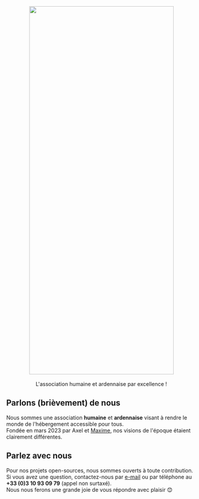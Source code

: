 <div align="center">
  <img src="https://groupe-speed.cloud/logo.png" width="383" height="975" />
  <br /><br />
  L'association humaine et ardennaise par excellence !
</div>

## Parlons (brièvement) de nous

Nous sommes une association **humaine** et **ardennaise** visant à rendre le monde de l'hébergement accessible pour tous. <br />
Fondée en mars 2023 par Axel et [Maxime](https://github.com/@mponsart), nos visions de l'époque étaient clairement différentes.

## Parlez avec nous

Pour nos projets open-sources, nous sommes ouverts à toute contribution. <br />
Si vous avez une question, contactez-nous par [e-mail](mailto:contact@groupe-speed.cloud) ou par téléphone au **+33 (0)3 10 93 09 79** (appel non surtaxé). <br />
Nous nous ferons une grande joie de vous répondre avec plaisir 😊
